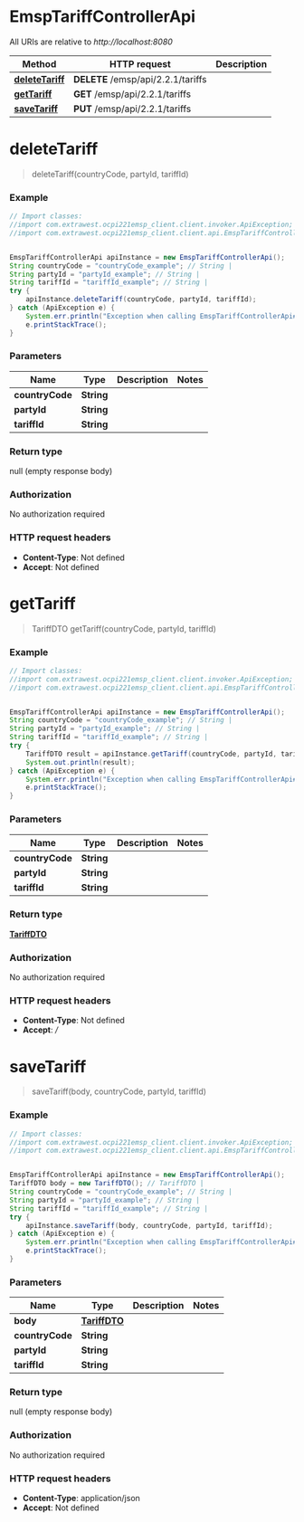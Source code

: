 # EmspTariffControllerApi

All URIs are relative to *http://localhost:8080*

Method | HTTP request | Description
------------- | ------------- | -------------
[**deleteTariff**](EmspTariffControllerApi.md#deleteTariff) | **DELETE** /emsp/api/2.2.1/tariffs | 
[**getTariff**](EmspTariffControllerApi.md#getTariff) | **GET** /emsp/api/2.2.1/tariffs | 
[**saveTariff**](EmspTariffControllerApi.md#saveTariff) | **PUT** /emsp/api/2.2.1/tariffs | 

<a name="deleteTariff"></a>
# **deleteTariff**
> deleteTariff(countryCode, partyId, tariffId)



### Example
```java
// Import classes:
//import com.extrawest.ocpi221emsp_client.client.invoker.ApiException;
//import com.extrawest.ocpi221emsp_client.client.api.EmspTariffControllerApi;


EmspTariffControllerApi apiInstance = new EmspTariffControllerApi();
String countryCode = "countryCode_example"; // String | 
String partyId = "partyId_example"; // String | 
String tariffId = "tariffId_example"; // String | 
try {
    apiInstance.deleteTariff(countryCode, partyId, tariffId);
} catch (ApiException e) {
    System.err.println("Exception when calling EmspTariffControllerApi#deleteTariff");
    e.printStackTrace();
}
```

### Parameters

Name | Type | Description  | Notes
------------- | ------------- | ------------- | -------------
 **countryCode** | **String**|  |
 **partyId** | **String**|  |
 **tariffId** | **String**|  |

### Return type

null (empty response body)

### Authorization

No authorization required

### HTTP request headers

 - **Content-Type**: Not defined
 - **Accept**: Not defined

<a name="getTariff"></a>
# **getTariff**
> TariffDTO getTariff(countryCode, partyId, tariffId)



### Example
```java
// Import classes:
//import com.extrawest.ocpi221emsp_client.client.invoker.ApiException;
//import com.extrawest.ocpi221emsp_client.client.api.EmspTariffControllerApi;


EmspTariffControllerApi apiInstance = new EmspTariffControllerApi();
String countryCode = "countryCode_example"; // String | 
String partyId = "partyId_example"; // String | 
String tariffId = "tariffId_example"; // String | 
try {
    TariffDTO result = apiInstance.getTariff(countryCode, partyId, tariffId);
    System.out.println(result);
} catch (ApiException e) {
    System.err.println("Exception when calling EmspTariffControllerApi#getTariff");
    e.printStackTrace();
}
```

### Parameters

Name | Type | Description  | Notes
------------- | ------------- | ------------- | -------------
 **countryCode** | **String**|  |
 **partyId** | **String**|  |
 **tariffId** | **String**|  |

### Return type

[**TariffDTO**](TariffDTO.md)

### Authorization

No authorization required

### HTTP request headers

 - **Content-Type**: Not defined
 - **Accept**: */*

<a name="saveTariff"></a>
# **saveTariff**
> saveTariff(body, countryCode, partyId, tariffId)



### Example
```java
// Import classes:
//import com.extrawest.ocpi221emsp_client.client.invoker.ApiException;
//import com.extrawest.ocpi221emsp_client.client.api.EmspTariffControllerApi;


EmspTariffControllerApi apiInstance = new EmspTariffControllerApi();
TariffDTO body = new TariffDTO(); // TariffDTO | 
String countryCode = "countryCode_example"; // String | 
String partyId = "partyId_example"; // String | 
String tariffId = "tariffId_example"; // String | 
try {
    apiInstance.saveTariff(body, countryCode, partyId, tariffId);
} catch (ApiException e) {
    System.err.println("Exception when calling EmspTariffControllerApi#saveTariff");
    e.printStackTrace();
}
```

### Parameters

Name | Type | Description  | Notes
------------- | ------------- | ------------- | -------------
 **body** | [**TariffDTO**](TariffDTO.md)|  |
 **countryCode** | **String**|  |
 **partyId** | **String**|  |
 **tariffId** | **String**|  |

### Return type

null (empty response body)

### Authorization

No authorization required

### HTTP request headers

 - **Content-Type**: application/json
 - **Accept**: Not defined

